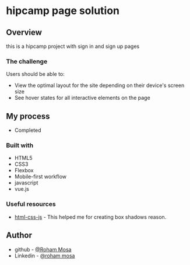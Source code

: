 # hipcamp page solution

## Overview
this is a hipcamp project with sign in and sign up pages

### The challenge

Users should be able to:

- View the optimal layout for the site depending on their device's screen size
- See hover states for all interactive elements on the page

## My process

- Completed

### Built with

- HTML5
- CSS3
- Flexbox
- Mobile-first workflow
- javascript
- vue.js



### Useful resources

- [html-css-js](https://html-css-js.com/css/generator/box-shadow/) - This helped me for creating box shadows reason.


## Author

- github - [@Roham Mosa](https://www.twitter.com/yourusername)
- Linkedin - [@roham mosa](www.linkedin.com/in/roham-mosa-aa87522a9)
